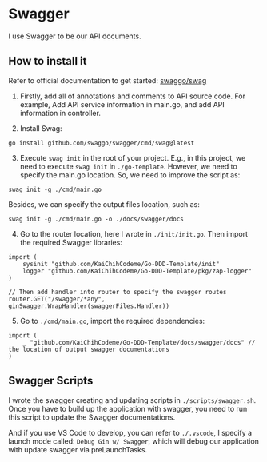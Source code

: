 # Swagger
I use Swagger to be our API documents.

## How to install it 
Refer to official documentation to get started: [swaggo/swag](https://github.com/swaggo/swag)

1. Firstly, add all of annotations and comments to API source code. For example, Add API service information in main.go, and add API information in controller.

2. Install Swag:
```
go install github.com/swaggo/swagger/cmd/swag@latest
```

3. Execute `swag init` in the root of your project. E.g., in this project, we need to execute `swag init` in `./go-template`. However, we need to specify the main.go location. So, we need to improve the script as:
```
swag init -g ./cmd/main.go
```
Besides, we can specify the output files location, such as:
```
swag init -g ./cmd/main.go -o ./docs/swagger/docs
```

4. Go to the router location, here I wrote in `./init/init.go`. Then import the required Swagger libraries:
```
import (
    sysinit "github.com/KaiChihCodeme/Go-DDD-Template/init"
	logger "github.com/KaiChihCodeme/Go-DDD-Template/pkg/zap-logger"
)

// Then add handler into router to specify the swagger routes
router.GET("/swagger/*any", ginSwagger.WrapHandler(swaggerFiles.Handler))
```

5. Go to `./cmd/main.go`, import the required dependencies:
```
import (
    _ "github.com/KaiChihCodeme/Go-DDD-Template/docs/swagger/docs" // the location of output swagger documentations
)
```

## Swagger Scripts
I wrote the swagger creating and updating scripts in `./scripts/swagger.sh`.
Once you have to build up the application with swagger, you need to run this script to update the Swagger documentations.

And if you use VS Code to develop, you can refer to `./.vscode`, I specify a launch mode called: `Debug Gin w/ Swagger`, which will debug our application with update swagger via preLaunchTasks.